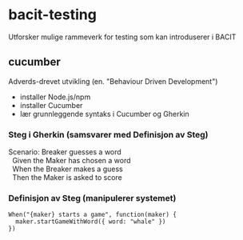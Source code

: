 # bacit-testing
Utforsker mulige rammeverk for testing som kan introduserer i BACIT

## cucumber
Adverds-drevet utvikling (en. "Behaviour Driven Development")
* installer Node.js/npm
* installer Cucumber
* lær grunnleggende syntaks i Cucumber og Gherkin

### Steg i Gherkin (samsvarer med Definisjon av Steg)
Scenario: Breaker guesses a word  
&nbsp;&nbsp;Given the Maker has chosen a word  
&nbsp;&nbsp;When the Breaker makes a guess  
&nbsp;&nbsp;Then the Maker is asked to score

### Definisjon av Steg (manipulerer systemet)
```
When("{maker} starts a game", function(maker) {
  maker.startGameWithWord({ word: "whale" })
})
```
